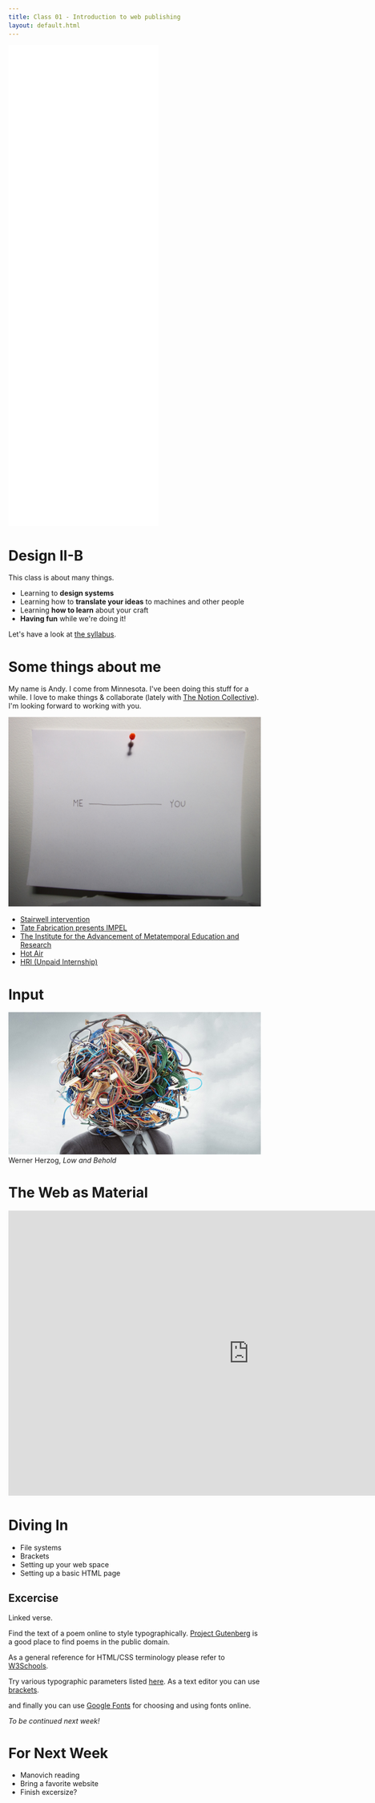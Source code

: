 ```yaml
---
title: Class 01 - Introduction to web publishing
layout: default.html
---
```


<iframe src="//giphy.com/embed/vFKqnCdLPNOKc" style="min-height: 100vmin" frameBorder="0" class="giphy-embed" allowFullScreen></iframe>

Design II-B
=============

This class is about many things.

 * Learning to **design systems**
 * Learning how to **translate your ideas** to machines and other people
 * Learning **how to learn** about your craft
 * **Having fun** while we're doing it!
    
Let's have a look at [the syllabus](https://docs.google.com/document/d/1cwxx9aWn1HdeqI9jF9a869dTQFoC5qtUhDZKN6fPz6c/edit?usp=drive_web).
    

Some things about me
======================

My name is Andy. I come from Minnesota. I've been doing this stuff for a while. I love to make things & collaborate (lately with [The Notion Collective](http://notioncollective.com/)). I'm looking forward to working with you.


![A line from me to you](../../assets/me---you.jpg)

 * [Stairwell intervention](https://www.flickr.com/photos/amdayton/albums/1535190)
 * [Tate Fabrication presents IMPEL](https://vimeo.com/59816748)
 * [The Institute for the Advancement of Metatemporal Education and Research](http://museum.iamer.org)
 * [Hot Air](http://hotairgame.com/)
 * [HRI (Unpaid Internship)](http://notioncollective.com/hri-unpaid-internship/)



Input
=======

![Werner Herzog](../../assets/lo-and-behold.jpg)
Werner Herzog, _Low and Behold_

The Web as Material
========================

<iframe src="https://docs.google.com/presentation/d/1s-VmYGpFp_iDHP5sB-k5zy7ByO0GAWWr4OcGOtUN39s/embed?start=false&loop=false&delayms=3000" frameborder="0" width="960" height="569" allowfullscreen="true" mozallowfullscreen="true" webkitallowfullscreen="true"></iframe>

Diving In
==========

 * File systems
 * Brackets
 * Setting up your web space
 * Setting up a basic HTML page

Excercise
---------

Linked verse. 

Find the text of a poem online to style typographically. [Project Gutenberg](https://www.gutenberg.org/wiki/Poetry_%28Bookshelf%29) is a good place to find poems in the public domain.

As a general reference for HTML/CSS terminology please refer to [W3Schools](http://w3schools.com/).

Try various typographic parameters listed [here](http://reference.sitepoint.com/css/typography).
As a text editor you can use [brackets](http://brackets.io/).

and finally you can use [Google Fonts](http://fonts.google.com/) for choosing and using fonts online.

_To be continued next week!_

For Next Week
=============

* Manovich reading
* Bring a favorite website
* Finish excersize?